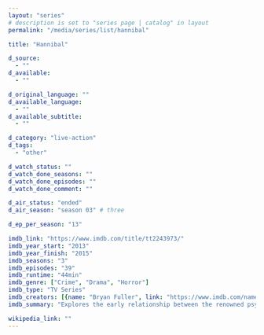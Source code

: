 ```yaml
---
layout: "series"
# description is set to "series page | catalog" in layout
permalink: "/media/series/list/hannibal"

title: "Hannibal"

d_source:
  - ""
d_available:
  - ""

d_original_language: ""
d_available_language:
  - ""
d_available_subtitle:
  - ""

d_category: "live-action"
d_tags:
  - "other"

d_watch_status: ""
d_watch_done_seasons: ""
d_watch_done_episodes: ""
d_watch_done_comment: ""

d_air_status: "ended"
d_air_season: "season 03" # three

d_ep_per_season: "13"

imdb_link: "https://www.imdb.com/title/tt2243973/"
imdb_year_start: "2013"
imdb_year_finish: "2015"
imdb_seasons: "3"
imdb_episodes: "39"
imdb_runtime: "44min"
imdb_genre: ["Crime", "Drama", "Horror"]
imdb_type: "TV Series"
imdb_creators: [{name: "Bryan Fuller", link: "https://www.imdb.com/name/nm0298188/"}]
imdb_summary: "Explores the early relationship between the renowned psychiatrist and his patient, a young FBI criminal profiler, who is haunted by his ability to empathize with serial killers."

wikipedia_link: ""
---
```

